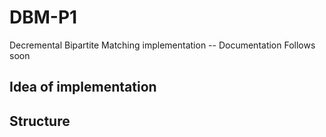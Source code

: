 # DBM-P1


Decremental Bipartite Matching implementation -- Documentation Follows soon


## Idea of implementation


 

## Structure
